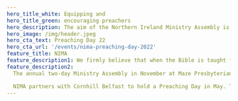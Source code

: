 ```yaml
---
hero_title_white: Equipping and
hero_title_green: encouraging preachers
hero_description: The aim of the Northern Ireland Ministry Assembly is to encourage and help preachers to give themselves to the indispensable work of presenting the Lord Jesus Christ to believers and unbelievers, to all ages, and to all kinds of people.
hero_image: /img/header.jpeg
hero_cta_text: Preaching Day 22
hero_cta_url: '/events/nima-preaching-day-2022'
feature_title: NIMA
feature_description1: We firmly believe that when the Bible is taught faithfully and relevantly the voice of God is heard in a living and powerful way. We therefore seek to encourage those engaged in a preaching ministry to see the expounding of Scripture as the pressing need in today’s church and aim to equip them for this exacting task.
feature_description2:
  The annual two-day Ministry Assembly in November at Maze Presbyterian Church, which Is fully-catered, is slanted towards those in full-time preaching ministries but Bible students and spouses of Gospel workers are very welcome.

  NIMA partners with Cornhill Belfast to hold a Preaching Day in May. This is a one-day uncatered event which is open to anyone who is involved in teaching the Bible.
---
```

